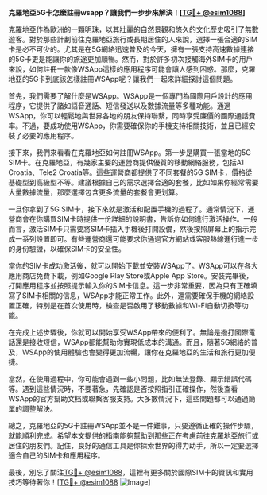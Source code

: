 **克羅地亞5G卡怎麽註冊wsapp？讓我們一步步來解決！[[TG💪+ @esim1088](https://t.me/s/esim1088)]**

克羅地亞作為歐洲的一顆明珠，以其壯麗的自然景觀和悠久的文化歷史吸引了無數遊客。對於那些計劃前往克羅地亞旅行或長期居住的人來說，選擇一張合適的SIM卡是必不可少的。尤其是在5G網絡迅速普及的今天，擁有一張支持高速數據連接的5G卡更是能讓你的旅途更加順暢。然而，對於許多初次接觸海外SIM卡的用戶來說，如何註冊一款像WSApp這樣的應用程序可能會讓人感到困惑。那麼，克羅地亞的5G卡到底該怎樣註冊WSApp呢？讓我們一起來詳細探討這個問題。

首先，我們需要了解什麼是WSApp。WSApp是一個專門為國際用戶設計的應用程序，它提供了諸如語音通話、短信發送以及數據流量等多種功能。通過WSApp，你可以輕鬆地與世界各地的朋友保持聯繫，同時享受廉價的國際通話費率。不過，要成功使用WSApp，你需要確保你的手機支持相關技術，並且已經安裝了必要的應用程序。

接下來，我們來看看在克羅地亞如何註冊WSApp。第一步是購買一張當地的5G SIM卡。在克羅地亞，有幾家主要的運營商提供優質的移動網絡服務，包括A1 Croatia、Tele2 Croatia等。這些運營商都提供了不同套餐的5G SIM卡，價格從基礎型到高級型不等。建議根據自己的需求選擇合適的套餐，比如如果你經常需要大量數據流量，那麼選擇包含更多流量的套餐會更划算。

一旦你拿到了5G SIM卡，接下來就是激活和配置手機的過程了。通常情況下，運營商會在你購買SIM卡時提供一份詳細的說明書，告訴你如何進行激活操作。一般而言，激活SIM卡只需要將SIM卡插入手機後打開設備，然後按照屏幕上的指示完成一系列設置即可。有些運營商還可能要求你通過官方網站或客服熱線進行進一步的身份驗證，以確保SIM卡的安全性。

當你的SIM卡成功激活後，就可以開始下載並安裝WSApp了。WSApp可以在各大應用商店免費下載，例如Google Play Store或Apple App Store。安裝完畢後，打開應用程序並按照提示輸入你的SIM卡信息。這一步非常重要，因為只有正確填寫了SIM卡相關的信息，WSApp才能正常工作。此外，還需要確保手機的網絡設置正確，特別是在首次使用時，檢查是否啟用了移動數據和Wi-Fi自動切換等功能。

在完成上述步驟後，你就可以開始享受WSApp帶來的便利了。無論是撥打國際電話還是接收短信，WSApp都能幫助你實現低成本的溝通。而且，隨著5G網絡的普及，WSApp的使用體驗也會變得更加流暢，讓你在克羅地亞的生活和旅行更加便捷。

當然，在使用過程中，你可能會遇到一些小問題，比如無法登錄、顯示錯誤代碼等。遇到這些情況時，不要著急，先確認是否按照指引正確操作，然後查看WSApp的官方幫助文档或聯繫客服支持。大多數情況下，這些問題都可以通過簡單的調整解決。

總之，克羅地亞的5G卡註冊WSApp並不是一件難事，只要遵循正確的操作步驟，就能順利完成。希望本文提供的指南能夠幫助到那些正在考慮前往克羅地亞旅行或居住的朋友們。記住，良好的通信工具是你探索世界的得力助手，所以一定要選擇適合自己的SIM卡和應用程序。

最後，別忘了關注[TG💪+ @esim1088](https://t.me/s/esim1088)，這裡有更多關於國際SIM卡的資訊和實用技巧等待著你！[[TG💪+ @esim1088](https://t.me/s/esim1088) ![Image](https://i.postimg.cc/4NQfJmqS/Snipaste-2025-05-13-00-14-12.png)]